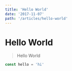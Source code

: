```yaml
---
title: 'Hello World'
date: '2017-11-07'
path: '/articles/hello-world'
---
```


# Hello World

> Hello World

```js
const hello = 'hi'
```
